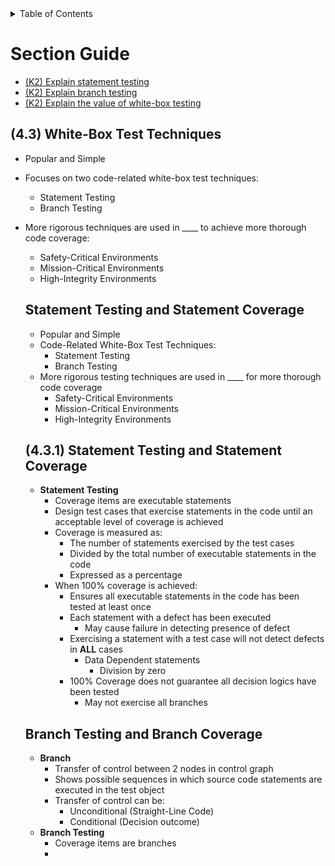 <details>
  <summary>Table of Contents</summary>
  <ul>
    <li><a href="/README.md">Home</a></li>
    <li><a href="Chapter_4_Home.md">Chapter Home</a></li>
    <li><a href="Section_1.md">Section 1</a></li>
    <li><a href="Section_2.md">Section 2</a></li>
    <li><a href="Section_3.md">Section 3</a></li>
    <li><a href="Section_4.md">Section 4</a></li>
    <li><a href="Section_5.md">Section 5</a></li>
  </ul>
</details>

# Section Guide

- [(K2) Explain statement testing](#431)
- [(K2) Explain branch testing](#432)
- [(K2) Explain the value of white-box testing](#433)

## (4.3) White-Box Test Techniques

- Popular and Simple
- Focuses on two code-related white-box test techniques:
  - Statement Testing
  - Branch Testing
- More rigorous techniques are used in \_\_\_\_ to achieve more thorough code coverage:

  - Safety-Critical Environments
  - Mission-Critical Environments
  - High-Integrity Environments

  <a id=431></a>

  ## Statement Testing and Statement Coverage

  - Popular and Simple
  - Code-Related White-Box Test Techniques:
    - Statement Testing
    - Branch Testing
  - More rigorous testing techniques are used in \_\_\_\_ for more thorough code coverage
    - Safety-Critical Environments
    - Mission-Critical Environments
    - High-Integrity Environments

  <a id=431></a>

  ## (4.3.1) Statement Testing and Statement Coverage

  - **Statement Testing**
    - Coverage items are executable statements
    - Design test cases that exercise statements in the code until an acceptable level of coverage is achieved
    - Coverage is measured as:
      - The number of statements exercised by the test cases
      - Divided by the total number of executable statements in the code
      - Expressed as a percentage
    - When 100% coverage is achieved:
      - Ensures all executable statements in the code has been tested at least once
      - Each statement with a defect has been executed
        - May cause failure in detecting presence of defect
      - Exercising a statement with a test case will not detect defects in **ALL** cases
        - Data Dependent statements
          - Division by zero
      - 100% Coverage does not guarantee all decision logics have been tested
        - May not exercise all branches

  <a id=432></a>

  ## Branch Testing and Branch Coverage

  - **Branch**
    - Transfer of control between 2 nodes in control graph
    - Shows possible sequences in which source code statements are executed in the test object
    - Transfer of control can be:
      - Unconditional (Straight-Line Code)
      - Conditional (Decision outcome)
  - **Branch Testing**
    - Coverage items are branches
    -
